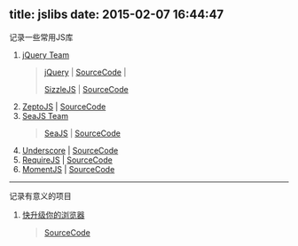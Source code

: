 title: jslibs
date: 2015-02-07 16:44:47
---

记录一些常用JS库

1. [jQuery Team](https://github.com/jquery)
	> [jQuery](http://jquery.com/) | [SourceCode](https://github.com/jquery/jquery) | 
	>
	> [SizzleJS](http://sizzlejs.com/) | [SourceCode](https://github.com/jquery/sizzle)
2. [ZeptoJS](http://zeptojs.com/) | [SourceCode](https://github.com/madrobby/zepto)
3. [SeaJS Team](https://github.com/seajs)
	> [SeaJS](http://seajs.org/docs/) | [SourceCode](https://github.com/seajs/seajs)
4. [Underscore](http://underscorejs.org/) | [SourceCode](https://github.com/jashkenas/underscore)
5. [RequireJS](http://requirejs.org/) | [SourceCode](https://github.com/jrburke/requirejs)
6. [MomentJS](http://momentjs.com/) | [SourceCode](https://github.com/moment/moment/)

----------

记录有意义的项目

1. [快升级你的浏览器](http://outdatedbrowser.com/)
	> [SourceCode](https://github.com/burocratik/outdated-browser)